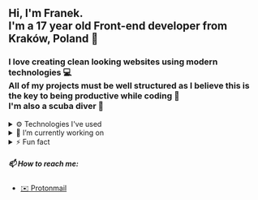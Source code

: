 ## Hi, I'm Franek. <br /> I'm a 17 year old Front-end developer from Kraków, Poland 🚀
### I love creating clean looking websites using modern technologies 💻 <br /> All of my projects must be well structured as I believe this is the key to being productive while coding 🧼 <br /> I'm also a scuba diver 🤿

<details>
   <summary>
    ⚙️ Technologies I've used
   </summary>
   
   <br />
  
  ![HTML5](https://img.shields.io/badge/html5-%23E34F26.svg?style=for-the-badge&logo=html5&logoColor=white)
  ![CSS3](https://img.shields.io/badge/css3-%231572B6.svg?style=for-the-badge&logo=css3&logoColor=white)
  ![JavaScript](https://img.shields.io/badge/javascript-%23323330.svg?style=for-the-badge&logo=javascript&logoColor=%23F7DF1E)
  ![TypeScript](https://img.shields.io/badge/typescript-%23007ACC.svg?style=for-the-badge&logo=typescript&logoColor=white)
  ![GraphQL](https://img.shields.io/badge/-GraphQL-E10098?style=for-the-badge&logo=graphql&logoColor=white)

  ![React](https://img.shields.io/badge/react-%2320232a.svg?style=for-the-badge&logo=react&logoColor=%2361DAFB)
  ![Next JS](https://img.shields.io/badge/Next-black?style=for-the-badge&logo=next.js&logoColor=white)
  ![Gatsby](https://img.shields.io/badge/Gatsby-%23663399.svg?style=for-the-badge&logo=gatsby&logoColor=white)

  ![Vue.js](https://img.shields.io/badge/vuejs-%2335495e.svg?style=for-the-badge&logo=vuedotjs&logoColor=%234FC08D)
  ![NuxtJS](https://img.shields.io/badge/Nuxt-black?style=for-the-badge&logo=nuxt.js&logoColor=white)

  ![Styled Components](https://img.shields.io/badge/styled--components-DB7093?style=for-the-badge&logo=styled-components&logoColor=white)
  ![TailwindCSS](https://img.shields.io/badge/tailwindcss-%2338B2AC.svg?style=for-the-badge&logo=tailwind-css&logoColor=white)
  ![Material UI](https://img.shields.io/badge/materialui-%230081CB.svg?style=for-the-badge&logo=material-ui&logoColor=white)
  ![Vuetify](https://img.shields.io/badge/Vuetify-1867C0?style=for-the-badge&logo=vuetify&logoColor=AEDDFF)
  ![Bootstrap](https://img.shields.io/badge/bootstrap-%23563D7C.svg?style=for-the-badge&logo=bootstrap&logoColor=white)

  ![Express.js](https://img.shields.io/badge/express.js-%23404d59.svg?style=for-the-badge&logo=express&logoColor=%2361DAFB)
  
</details>

<details>
  <summary>
    🔭 I’m currently working on
  </summary>
   
   <br />
  
  - [🐾 Breedaholic](https://github.com/franekostrowski/breedaholic)
  
</details>

<!--
- 👯 I’m looking to collaborate on ...
- 🤔 I’m looking for help with ...
- 💬 Ask me about ...
- 😄 Pronouns: ...
-->
<details>
  <summary>
    ⚡ Fun fact
  </summary>
   
   <br />
  
  - Vim is my favorite text editor
  - I'm a huge fan of Atomic Design
  
</details>

##### 📫 How to reach me:
- <a href="mailto:franekostrowski@protonmail.com">✉️ Protonmail</a>
